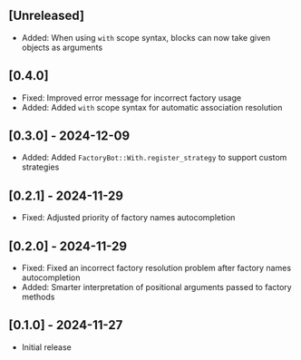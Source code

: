 ## [Unreleased]

- Added: When using `with` scope syntax, blocks can now take given objects as arguments

## [0.4.0]

- Fixed: Improved error message for incorrect factory usage
- Added: Added `with` scope syntax for automatic association resolution

## [0.3.0] - 2024-12-09

- Added: Added `FactoryBot::With.register_strategy` to support custom strategies

## [0.2.1] - 2024-11-29

- Fixed: Adjusted priority of factory names autocompletion

## [0.2.0] - 2024-11-29

- Fixed: Fixed an incorrect factory resolution problem after factory names autocompletion
- Added: Smarter interpretation of positional arguments passed to factory methods

## [0.1.0] - 2024-11-27

- Initial release
